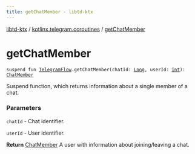 ```yaml
---
title: getChatMember - libtd-ktx
---
```


[libtd-ktx](../index.html) / [kotlinx.telegram.coroutines](index.html) / [getChatMember](./get-chat-member.html)

# getChatMember

`suspend fun `[`TelegramFlow`](../kotlinx.telegram.core/-telegram-flow/index.html)`.getChatMember(chatId: `[`Long`](https://kotlinlang.org/api/latest/jvm/stdlib/kotlin/-long/index.html)`, userId: `[`Int`](https://kotlinlang.org/api/latest/jvm/stdlib/kotlin/-int/index.html)`): `[`ChatMember`](https://tdlibx.github.io/td/docs/org/drinkless/td/libcore/telegram/TdApi/ChatMember.html)

Suspend function, which returns information about a single member of a chat.

### Parameters

`chatId` - Chat identifier.

`userId` - User identifier.

**Return**
[ChatMember](https://tdlibx.github.io/td/docs/org/drinkless/td/libcore/telegram/TdApi/ChatMember.html) A user with information about joining/leaving a chat.

